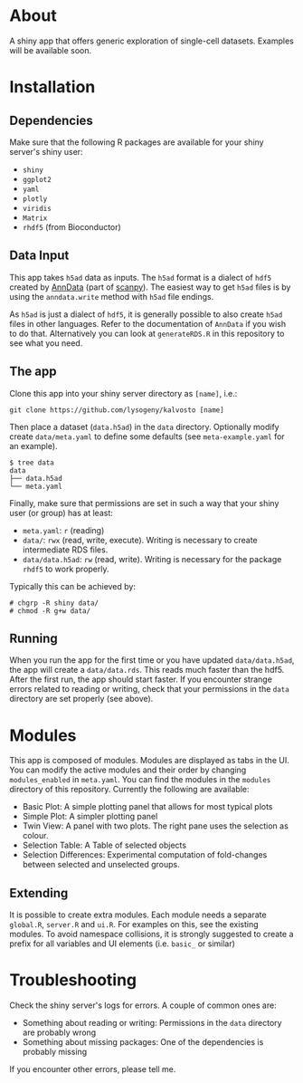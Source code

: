 # About

A shiny app that offers generic exploration of single-cell datasets.
Examples will be available soon.

# Installation

## Dependencies

Make sure that the following R packages are available for your shiny server's shiny user:

- `shiny`
- `ggplot2`
- `yaml`
- `plotly`
- `viridis`
- `Matrix`
- `rhdf5` (from Bioconductor)

## Data Input

This app takes `h5ad` data as inputs. The `h5ad` format is a dialect of `hdf5`
created by [AnnData](https://github.com/theislab/anndata) (part of
[scanpy](https://scanpy.readthedocs.io/en/stable/)). The easiest way to get
`h5ad` files is by using the `anndata.write` method with `h5ad` file endings.

As `h5ad` is just a dialect of `hdf5`, it is generally possible to also create
`h5ad` files in other languages. Refer to the documentation of `AnnData` if you
wish to do that. Alternatively you can look at `generateRDS.R` in this
repository to see what you need.

## The app

Clone this app into your shiny server directory as `[name]`, i.e.:

    git clone https://github.com/lysogeny/kalvosto [name]

Then place a dataset (`data.h5ad`) in the `data` directory.
Optionally modify create `data/meta.yaml` to define some defaults (see `meta-example.yaml`
for an example).

    $ tree data
    data
    ├── data.h5ad
    └── meta.yaml

Finally, make sure that permissions are set in such a way that your shiny user
(or group) has at least:

- `meta.yaml`: `r` (reading)
- `data/`: `rwx` (read, write, execute). Writing is necessary to create intermediate RDS files.
- `data/data.h5ad`: `rw` (read, write). Writing is necessary for the package `rhdf5` to work properly.

Typically this can be achieved by:

    # chgrp -R shiny data/
    # chmod -R g+w data/

## Running

When you run the app for the first time or you have updated `data/data.h5ad`,
the app will create a `data/data.rds`.
This reads much faster than the hdf5. After the first run, the app should start
faster.
If you encounter strange errors related to reading or writing, check that your
permissions in the `data` directory are set properly (see above).

# Modules

This app is composed of modules. Modules are displayed as tabs in the UI.
You can modify the active modules and their order by changing `modules_enabled`
in `meta.yaml`.
You can find the modules in the `modules` directory of this repository.
Currently the following are available:

- Basic Plot: A simple plotting panel that allows for most typical plots
- Simple Plot: A simpler plotting panel
- Twin View: A panel with two plots. The right pane uses the selection as colour.
- Selection Table: A Table of selected objects
- Selection Differences: Experimental computation of fold-changes between selected and unselected groups.

## Extending

It is possible to create extra modules. Each module needs a separate
`global.R`, `server.R` and `ui.R`. For examples on this, see the existing
modules.
To avoid namespace collisions, it is strongly suggested to create a prefix for
all variables and UI elements (i.e. `basic_` or similar)

# Troubleshooting

Check the shiny server's logs for errors. A couple of common ones are:

- Something about reading or writing: Permissions in the `data` directory are probably wrong
- Something about missing packages: One of the dependencies is probably missing

If you encounter other errors, please tell me.


